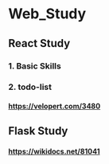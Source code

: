 # Web_Study
## React Study
### 1. Basic Skills
### 2. todo-list
#### https://velopert.com/3480
## Flask Study
#### https://wikidocs.net/81041
